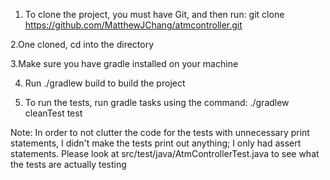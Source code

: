 1. To clone the project, you must have Git, and then run:
git clone https://github.com/MatthewJChang/atmcontroller.git

2.One cloned, cd into the directory

3.Make sure you have gradle installed on your machine 

4. Run ./gradlew build to build the project 

5. To run the tests, run gradle tasks using the command:
./gradlew cleanTest test 

Note: In order to not clutter the code for the tests with
unnecessary print statements, I didn't make the 
tests print out anything; I only had assert statements.
Please look at src/test/java/AtmControllerTest.java to see
what the tests are actually testing 